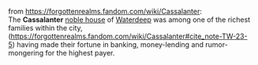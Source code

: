 from https://forgottenrealms.fandom.com/wiki/Cassalanter:
The **Cassalanter** [noble house](https://forgottenrealms.fandom.com/wiki/Nobility_of_Waterdeep "Nobility of Waterdeep") of [Waterdeep](https://forgottenrealms.fandom.com/wiki/Waterdeep "Waterdeep") was among one of the richest families within the city,(https://forgottenrealms.fandom.com/wiki/Cassalanter#cite_note-TW-23-5) having made their fortune in banking, money-lending and rumor-mongering for the highest payer.